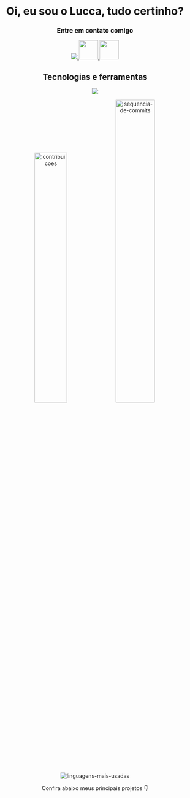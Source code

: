 
<div align="center">
    <h1>Oi, eu sou o Lucca, tudo certinho?</h1>
    <h3>Entre em contato comigo</h3>
</div>

<div align="center">
<a href="https://www.linkedin.com/in/lucca-rendall/" target="_blank">
<img src="https://raw.githubusercontent.com/gauravghongde/social-icons/master/SVG/Color/LinkedIN.svg"
</a>
 
<a href="mailto:luccarendall2@gmail.com">
<img src="https://cdn.icon-icons.com/icons2/730/PNG/512/gmail_icon-icons.com_62758.png" width="50" height="50" />
</a>

 <a href="https://wa.me/5581986339926">
<img src="https://raw.githubusercontent.com/gauravghongde/social-icons/master/SVG/Color/WhatsApp.svg" width="50" height="50" />
</a>
  
</div>
  
<div align="center">
  <h2> Tecnologias e ferramentas </h2>
 
  <p align="center">
  <a href="https://skillicons.dev">
    <img src="https://skillicons.dev/icons?i=bash,github,git,html,css,bootstrap,tailwind,react,js,nodejs,ts,mysql,mongodb,heroku,py,express,sequelize,docker,jest,postman&perline=10" />
  </a>
</p>

<div align="center">
    <img src="https://github-readme-stats.vercel.app/api?username=luccarendall&theme=dark&border_radius=5&locale=pt-br&date_format=j%20M%5B%20Y%5D&bg_color=000000&ring=FF0000&icon_color=91ffc8&title_color=91ffc8&text_color=91ffc8&show_icons=true&show_icons=true&hide_border=true&count_private=true" width=40.9% alt="contribuicoes">
    <img src="https://streak-stats.demolab.com?user=luccarendall&theme=dark&border_radius=5&locale=pt-br&date_format=j%20M%5B%20Y%5D&background=000000&fire=91ffc8&ring=91ffc8&currStreakLabel=FFFFFF" width=45% alt="sequencia-de-commits">
    <img src="https://github-readme-stats.vercel.app/api/top-langs/?username=luccarendall&layout=compact&theme=dark&border_radius=5&locale=pt-br&date_format=j%20M%5B%20Y%5D&bg_color=000000&count_private=true&card_width=400&custom_title=Linguagens%20mais%20usadas%20por%20Lucca" alt="linguagens-mais-usadas">
</div>


   Confira abaixo meus principais projetos 👇

<!--   
<div>
    <img width=100% src="https://capsule-render.vercel.app/api?type=waving&color=91ffc8&height=120&section=footer"/> 
</div>
-->

